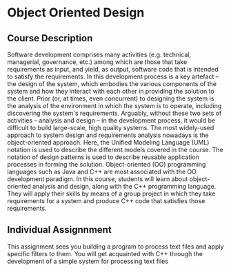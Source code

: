 Object Oriented Design
=======

Course Description
------------------

Software development comprises many activities (e.g. technical, managerial, governance, etc.) among which are those that take requirements as input, and yield, as output, software code that is intended to satisfy the requirements. In this development process is a key artefact – the design of the system, which embodies the various components of the system and how they interact with each other in providing the solution to the client. Prior (or, at times, even concurrent) to designing the system is the analysis of the environment in which the system is to operate, including discovering the system's requirements. Arguably, without these two sets of activities – analysis and design – in the development process, it would be difficult to build large-scale, high quality systems.
The most widely-used approach to system design and requirements analysis nowadays is the object-oriented approach. Here, the Unified Modeling Language (UML) notation is used to describe the different models covered in the course. The notation of design patterns is used to describe reusable application processes in forming the solution. Object-oriented (OO) programming languages such as Java and C++ are most associated with the OO development paradigm.
In this course, students will learn about object-oriented analysis and design, along with the C++ programming language. They will apply their skills by means of a group project in which they take requirements for a system and produce C++ code that satisfies those requirements.

Individual Assignnment
----------------------

This assignment sees you building a program to process text files and apply specific filters to them. You will get acquainted with C++ through the development of a simple system for
processing text files
